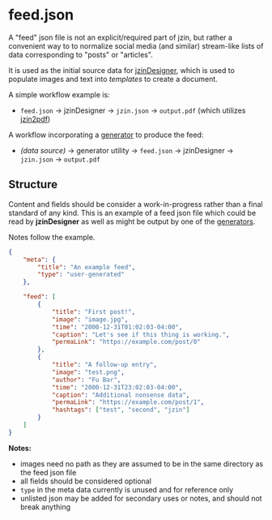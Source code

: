 # feed.json

A "feed" json file is not an explicit/required part of jzin, but rather a convenient way to to normalize social media (and similar) stream-like lists of
data corresponding to "posts" or "articles".

It is used as the initial source data for [jzinDesigner](../jzinDesigner), which is used to populate images and text into _templates_ to create
a document.

A simple workflow example is:

* `feed.json` &rarr; jzinDesigner &rarr; `jzin.json` &rarr; `output.pdf` (which utilizes [jzin2pdf](../jzin2pdf/))

A workflow incorporating a [generator](./) to produce the feed:

* _(data source)_ &rarr; generator utility &rarr; `feed.json` &rarr; jzinDesigner &rarr; `jzin.json` &rarr; `output.pdf`

## Structure

Content and fields should be consider a work-in-progress rather than a final standard of any kind.  This is an example of a feed json file which could
be read by **jzinDesigner** as well as might be output by one of the [generators](../).

Notes follow the example.

```json
{
    "meta": {
        "title": "An example feed",
        "type": "user-generated"
    },

    "feed": [
        {
            "title": "First post!",
            "image": "image.jpg",
            "time": "2000-12-31T01:02:03-04:00",
            "caption": "Let's see if this thing is working.",
            "permaLink": "https://example.com/post/0"
        },
        {
            "title": "A follow-up entry",
            "image": "test.png",
            "author": "Fu Bar",
            "time": "2000-12-31T23:02:03-04:00",
            "caption": "Additional nonsense data",
            "permaLink": "https://example.com/post/1",
            "hashtags": ["test", "second", "jzin"]
        }
    ]
}
```
**Notes:**
* images need no path as they are assumed to be in the same directory as the feed json file
* all fields should be considered optional
* `type` in the meta data currently is unused and for reference only
* unlisted json may be added for secondary uses or notes, and should not break anything
